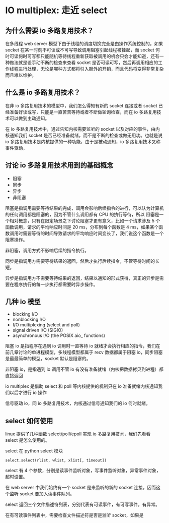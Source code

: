 # IO multiplex: 走近 select

## 为什么需要 io 多路复用技术？

在多线程 web server 模型下由于线程的调度切换完全是由操作系统控制的，如果 socket 在某一时刻不可读或不可写导致调用阻塞引起线程被挂起，而 socket 何时可读何时可写都只能随机等待线程重新获取被调用的机会只会才能知道，还有一种做法就是设手动不断的检查来查看 socket 是否可读可写，然后再调用相应的工作线程进行处理，无论是哪种方式都将引入额外的开销，而且代码将变得非常复杂而且难以维护。


## 什么是 io 多路复用技术？

在非 io 多路复用技术的模型中，我们怎么得知有新的 socket 连接或者 socket 已经准备好读或写，只能是一直苦苦等待或者不断做轮询检查，而在 io 多路复用技术可以做到主动通知。

在 io 多路复用技术中，通过告知内核需要监听的 socket 以及对应的事件，由内核通知我们 socket 是否已经准备就绪，而不是不断的检查或做无用功。也就是说 io 多路复用技术是内核提供的一种功能，由于是被动通知，io 多路复用技术又称事件驱动，

## 讨论 io 多路复用技术用到的基础概念

- 阻塞
- 同步
- 异步
- 非阻塞

阻塞是指调用需要等待结果的完成，调用会影响后续指令的进行，可以认为计算机的任何调用都是阻塞的，因为不管什么调用都有 CPU 的执行等待，所以 阻塞是一个相对概念，只有在限定场景之下讨论阻塞才更有意义，比如一个请求涉及 5 个函数调用，请求的平均响应时间是 20 ms，分布到每个函数是 4 ms，如果某个函数调用时需要等待的时间导致请求的平均响应时间变长了，我们说这个函数是一个阻塞操作。

非阻塞，调用方式不影响后续的指令执行。

同步是指调用方需要等待结果的返回，然后才执行后续指令，不管等待时间的长短。

异步是指调用方不需要等待结果的返回，结果以通知的形式获得，真正的异步是需要在程序执行的每一步执行都需要时异步操作。


## 几种 io 模型

- blocking I/O
- nonblocking I/O
- I/O multiplexing (select and poll)
- signal driven I/O (SIGIO)
- asynchronous I/O (the POSIX aio_ functions)

阻塞 io 是指程序在遇到 io 调用时一直等待 io 就绪才会执行相应的指令，我们在前几章讨论的单进程模型，多线程模型都属于 recv 数据都属于阻塞 io，同步阻塞是最最简单的模型，socket 默认是阻塞的。

非阻塞 io，是指遇到 io 调用不管 io 有没有准备就绪（内核把数据拷贝到进程）都直接返回

io multiplex 是借助 select 和 poll 等内核提供的机制只在 io 准备就绪内核通知我们以后才进行 io 操作


信号驱动 io，同 io 多路复用技术，内核通过信号通知我们的 io 何时就绪。


## select 如何使用


linux 提供了几种函数 select/poll/epoll 实现 io 多路复用技术，我们先看看 select 是怎么使用的。

select 在 python select 模块 

```
select.select(rlist, wlist, xlist[, timeout])

```

select 有 4 个参数，分别是读事件监听对象，写事件监听对象，异常事件对象，超时设置。

在 web server 中我们始终有一个 socket 是来监听的新的 socket 连接，因而这个监听 socket 要加入读事件队列。


select 返回三个文件描述符列表，分别代表有可读事件，有可写事件，有异常。

在有可读事件列表中，需要检查文件描述符是否是监听 socket，如果是
